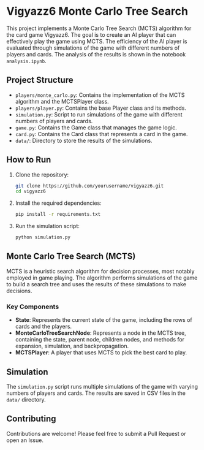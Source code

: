 # Vigyazz6 Monte Carlo Tree Search

This project implements a Monte Carlo Tree Search (MCTS) algorithm for the card game Vigyazz6. The goal is to create an AI player that can effectively play the game using MCTS. The efficiency of the AI player is evaluated through simulations of the game with different numbers of players and cards. The analysis of the results is shown in the notebook `analysis.ipynb`.

## Project Structure

- `players/monte_carlo.py`: Contains the implementation of the MCTS algorithm and the MCTSPlayer class.
- `players/player.py`: Contains the base Player class and its methods.
- `simulation.py`: Script to run simulations of the game with different numbers of players and cards.
- `game.py`: Contains the Game class that manages the game logic.
- `card.py`: Contains the Card class that represents a card in the game.
- `data/`: Directory to store the results of the simulations.

## How to Run

1. Clone the repository:
    ```sh
    git clone https://github.com/yourusername/vigyazz6.git
    cd vigyazz6
    ```

2. Install the required dependencies:
    ```sh
    pip install -r requirements.txt
    ```

3. Run the simulation script:
    ```sh
    python simulation.py
    ```

## Monte Carlo Tree Search (MCTS)

MCTS is a heuristic search algorithm for decision processes, most notably employed in game playing. The algorithm performs simulations of the game to build a search tree and uses the results of these simulations to make decisions.

### Key Components

- **State**: Represents the current state of the game, including the rows of cards and the players.
- **MonteCarloTreeSearchNode**: Represents a node in the MCTS tree, containing the state, parent node, children nodes, and methods for expansion, simulation, and backpropagation.
- **MCTSPlayer**: A player that uses MCTS to pick the best card to play.

## Simulation

The `simulation.py` script runs multiple simulations of the game with varying numbers of players and cards. The results are saved in CSV files in the `data/` directory.

## Contributing

Contributions are welcome! Please feel free to submit a Pull Request or open an Issue.
